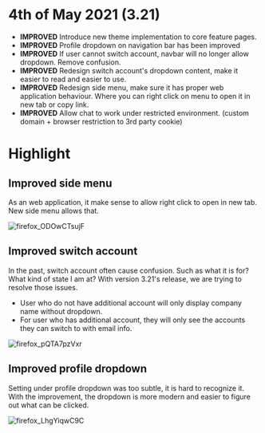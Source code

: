 # 4th of May 2021 (3.21)

- **IMPROVED** Introduce new theme implementation to core feature pages.
- **IMPROVED** Profile dropdown on navigation bar has been improved
- **IMPROVED** If user cannot switch account, navbar will no longer allow dropdown. Remove confusion.
- **IMPROVED** Redesign switch account's dropdown content, make it easier to read and easier to use.
- **IMPROVED** Redesign side menu, make sure it has proper web application behaviour. Where you can right click on menu to open it in new tab or copy link.
- **IMPROVED** Allow chat to work under restricted environment. (custom domain + browser restriction to 3rd party cookie)

# Highlight

## Improved side menu

As an web application, it make sense to allow right click to open in new tab. New side menu allows that.

![firefox_ODOwCTsujF](https://user-images.githubusercontent.com/1712143/121839872-1d14ee00-cd2f-11eb-915b-38404366c58c.png)

## Improved switch account

In the past, switch account often cause confusion. Such as what it is for? What kind of state I am at? With version 3.21's release, we are trying to resolve those issues. 

* User who do not have additional account will only display company name without dropdown.
* For user who has additional account, they will only see the accounts they can switch to with email info.

![firefox_pQTA7pzVxr](https://user-images.githubusercontent.com/1712143/121840013-5ea59900-cd2f-11eb-942c-eb1d031c8ec3.png)

## Improved profile dropdown

Setting under profile dropdown was too subtle, it is hard to recognize it. With the improvement, the dropdown is more modern and easier to figure out what can be clicked.

![firefox_LhgYiqwC9C](https://user-images.githubusercontent.com/1712143/121840190-dc69a480-cd2f-11eb-8330-d52992abc856.png)
